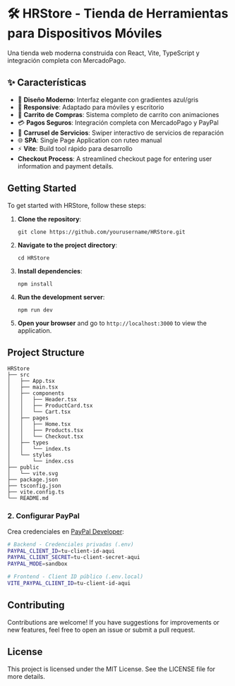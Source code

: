 # 🛠️ HRStore - Tienda de Herramientas para Dispositivos Móviles

Una tienda web moderna construida con React, Vite, TypeScript y integración completa con MercadoPago.

## ✨ Características

- 🎨 **Diseño Moderno**: Interfaz elegante con gradientes azul/gris
- 📱 **Responsive**: Adaptado para móviles y escritorio
- 🛒 **Carrito de Compras**: Sistema completo de carrito con animaciones
- 💳 **Pagos Seguros**: Integración completa con MercadoPago y PayPal
- 🔄 **Carrusel de Servicios**: Swiper interactivo de servicios de reparación
- 🌐 **SPA**: Single Page Application con ruteo manual
- ⚡ **Vite**: Build tool rápido para desarrollo
- **Checkout Process**: A streamlined checkout page for entering user information and payment details.

## Getting Started

To get started with HRStore, follow these steps:

1. **Clone the repository**:
   ```
   git clone https://github.com/yourusername/HRStore.git
   ```

2. **Navigate to the project directory**:
   ```
   cd HRStore
   ```

3. **Install dependencies**:
   ```
   npm install
   ```

4. **Run the development server**:
   ```
   npm run dev
   ```

5. **Open your browser** and go to `http://localhost:3000` to view the application.

## Project Structure

```
HRStore
├── src
│   ├── App.tsx
│   ├── main.tsx
│   ├── components
│   │   ├── Header.tsx
│   │   ├── ProductCard.tsx
│   │   └── Cart.tsx
│   ├── pages
│   │   ├── Home.tsx
│   │   ├── Products.tsx
│   │   └── Checkout.tsx
│   ├── types
│   │   └── index.ts
│   └── styles
│       └── index.css
├── public
│   └── vite.svg
├── package.json
├── tsconfig.json
├── vite.config.ts
└── README.md
```

### 2. Configurar PayPal

Crea credenciales en [PayPal Developer](https://developer.paypal.com/):

```bash
# Backend - Credenciales privadas (.env)
PAYPAL_CLIENT_ID=tu-client-id-aqui
PAYPAL_CLIENT_SECRET=tu-client-secret-aqui
PAYPAL_MODE=sandbox

# Frontend - Client ID público (.env.local)
VITE_PAYPAL_CLIENT_ID=tu-client-id-aqui
```

## Contributing

Contributions are welcome! If you have suggestions for improvements or new features, feel free to open an issue or submit a pull request.

## License

This project is licensed under the MIT License. See the LICENSE file for more details.